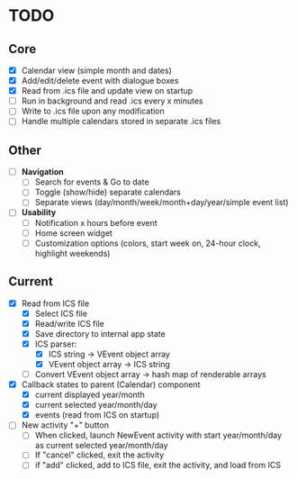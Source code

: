 # TODO
## Core
- [X] Calendar view (simple month and dates)
- [x] Add/edit/delete event with dialogue boxes
- [x] Read from .ics file and update view on startup
- [ ] Run in background and read .ics every x minutes
- [ ] Write to .ics file upon any modification
- [ ] Handle multiple calendars stored in separate .ics files

## Other
- [ ] **Navigation**
	- [ ] Search for events & Go to date
	- [ ] Toggle (show/hide) separate calendars
	- [ ] Separate views (day/month/week/month+day/year/simple event list)
- [ ] **Usability**
	- [ ] Notification x hours before event
	- [ ] Home screen widget
	- [ ] Customization options (colors, start week on, 24-hour clock, highlight weekends)

## Current
- [x] Read from ICS file
	- [x] Select ICS file
	- [x] Read/write ICS file
	- [x] Save directory to internal app state
	- [x] ICS parser:
		- [x] ICS string -> VEvent object array
		- [x] VEvent object array -> ICS string
	- [ ] Convert VEvent object array -> hash map of renderable arrays
- [x] Callback states to parent (Calendar) component
	- [x] current displayed year/month
	- [x] current selected year/month/day
	- [x] events (read from ICS on startup)
- [ ] New activity "+" button
	- [ ] When clicked, launch NewEvent activity with start year/month/day as current selected year/month/day
	- [ ] If "cancel" clicked, exit the activity
	- [ ] if "add" clicked, add to ICS file, exit the activity, and load from ICS